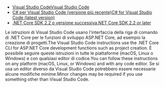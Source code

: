 * [<span data-ttu-id="12562-101">Visual Studio Code</span><span class="sxs-lookup"><span data-stu-id="12562-101">Visual Studio Code</span></span>](https://code.visualstudio.com/download)
* [<span data-ttu-id="12562-102">C# per Visual Studio Code (versione più recente)</span><span class="sxs-lookup"><span data-stu-id="12562-102">C# for Visual Studio Code (latest version)</span></span>](https://marketplace.visualstudio.com/items?itemName=ms-dotnettools.csharp)
* [<span data-ttu-id="12562-103">.NET Core SDK 2.2 o versione successiva</span><span class="sxs-lookup"><span data-stu-id="12562-103">.NET Core SDK 2.2 or later</span></span>](https://dotnet.microsoft.com/download/dotnet-core)

<span data-ttu-id="12562-104">Le istruzioni di Visual Studio Code usano l'interfaccia della riga di comando di .NET Core per le funzioni di sviluppo ASP.NET Core, ad esempio la creazione di progetti.</span><span class="sxs-lookup"><span data-stu-id="12562-104">The Visual Studio Code instructions use the .NET Core CLI for ASP.NET Core development functions such as project creation.</span></span> <span data-ttu-id="12562-105">È possibile seguire queste istruzioni in tutte le piattaforme (macOS, Linux o Windows) e con qualsiasi editor di codice.</span><span class="sxs-lookup"><span data-stu-id="12562-105">You can follow these instructions on any platform (macOS, Linux, or Windows) and with any code editor.</span></span> <span data-ttu-id="12562-106">Se si usa un editor diverso da Visual Studio Code potrebbero essere necessarie alcune modifiche minime.</span><span class="sxs-lookup"><span data-stu-id="12562-106">Minor changes may be required if you use something other than Visual Studio Code.</span></span>
